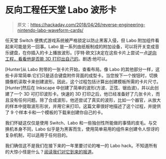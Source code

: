 # 反向工程任天堂 Labo 波形卡

> 原文：<https://hackaday.com/2018/04/26/reverse-engineering-nintendo-labo-waveform-cards/>

任天堂 Switch 便携式游戏系统被严格锁定以防止黑客入侵，但 Labo 附加组件看起来可能是另一回事。Labo 是一系列由纸板制成的附加设备，可以将开关变成音乐键盘，在你插入的卡上播放波形。[亨特·欧文]决定在这些卡片上尝试一点[逆向工程，看看他是否能 3D 打印出自己的](http://www.hunterirving.com/blog/2018/labo/)。剧透:他可以。

[Hunter]从 Labo 附带的一张卡片开始，查看布局。像 Labo 的其他部分一样，这些卡非常简单:它们只是适合键盘附件背面的成型卡。当您按下一个按钮时，切换摄像机读取卡来创建波形。因此，这个过程包括计算出创建模板所需的卡片尺寸。[Hunter]然后在 Inkscape 中创建了简单的波形(方波、正弦、锯齿波)，并以此创建了一个 3D 可打印波形卡。快速的 3D 打印之后，他已经准备好了几张卡片，而且没有任何问题。除了合成波形，他还尝试了真实的波形，比如一个器官，从放大的样本中提取波形形状，并用它来打印。这篇文章很好地描述了这个过程，并提供了 9 个样本卡和一个模板的下载来创建你自己的卡。

我们怀疑这仅仅是使用 Switch、Labo 和一些独创性所能做的事情的皮毛。与交换机本身不同，Labo 似乎是为黑客而生，使用简单易用的组件来创建令人惊讶的复杂机制，可以适用于任何目的。

我们确信这不是我们在接下来的一年里要讨论的唯一的 Labo hack。不知道所有的大惊小怪是什么？[阅读我们对它到来的报道](https://hackaday.com/2018/01/20/nintendo-switch-gets-making-with-labo/)。